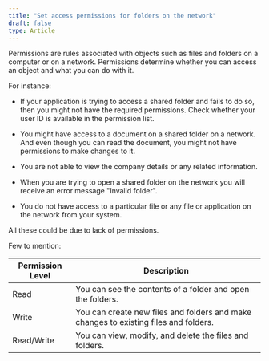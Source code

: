 ```yaml
---
title: "Set access permissions for folders on the network"
draft: false
type: Article
---
```


Permissions are rules associated with objects such as files and folders on a computer or on a network. Permissions determine whether you can access an object and what you can do with it.

For instance:

- If your application is trying to access a shared folder and fails to do so, then you might not have the required permissions. Check whether your user ID is available in the permission list.

- You might have access to a document on a shared folder on a network. And even though you can read the document, you might not have permissions to make changes to it.

- You are not able to view the company details or any related information.

- When you are trying to open a shared folder on the network you will receive an error message "Invalid folder".

- You do not have access to a particular file or any file or application on the network from your system.

All these could be due to lack of permissions.

Few to mention:

| Permission Level | Description                                                                          |
|------------------|--------------------------------------------------------------------------------------|
| Read             | You can see the contents of a folder and open the folders.                           |
| Write            | You can create new files and folders and make changes to existing files and folders. |
| Read/Write       | You can view, modify, and delete the files and folders.                              |

​